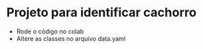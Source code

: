 # Projeto para identificar cachorro

- Rode o código no colab
- Altere as classes no arquivo data.yaml
